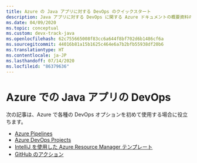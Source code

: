 ```yaml
---
title: Azure の Java アプリに対する DevOps のクイックスタート
description: Java アプリに対する DevOps に関する Azure ドキュメントの概要資料の一覧です。
ms.date: 04/09/2020
ms.topic: conceptual
ms.custom: devx-track-java
ms.openlocfilehash: 62c755665008f83cc6a644f8bf702d6b1486cf6a
ms.sourcegitcommit: 44016b81a15b1625c464e6a7b2bfb55938df20b6
ms.translationtype: HT
ms.contentlocale: ja-JP
ms.lasthandoff: 07/14/2020
ms.locfileid: "86379636"
---
```

# <a name="devops-for-java-apps-on-azure"></a>Azure での Java アプリの DevOps

次の記事は、Azure で各種の DevOps オプションを初めて使用する場合に役立ちます。

- [Azure Pipelines](/azure/devops/pipelines/targets/webapp-linux?view=azure-devops&tabs=java%2Cyaml)
- [Azure DevOps Projects](/azure/devops-project/azure-devops-project-java)
- [IntelliJ を使用した Azure Resource Manager テンプレート](/azure/azure-resource-manager/templates/create-templates-use-intellij)
- [GitHub のアクション](https://github.com/actions/setup-java)
